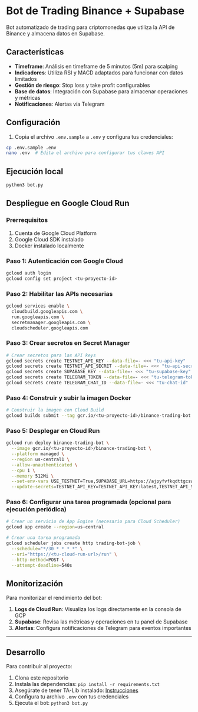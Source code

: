 # Bot de Trading Binance + Supabase

Bot automatizado de trading para criptomonedas que utiliza la API de Binance y almacena datos en Supabase.

## Características

- **Timeframe**: Análisis en timeframe de 5 minutos (5m) para scalping
- **Indicadores**: Utiliza RSI y MACD adaptados para funcionar con datos limitados
- **Gestión de riesgo**: Stop loss y take profit configurables
- **Base de datos**: Integración con Supabase para almacenar operaciones y métricas
- **Notificaciones**: Alertas vía Telegram

## Configuración

1. Copia el archivo `.env.sample` a `.env` y configura tus credenciales:

```bash
cp .env.sample .env
nano .env  # Edita el archivo para configurar tus claves API
```

## Ejecución local

```bash
python3 bot.py
```

## Despliegue en Google Cloud Run

### Prerrequisitos

1. Cuenta de Google Cloud Platform
2. Google Cloud SDK instalado
3. Docker instalado localmente

### Paso 1: Autenticación con Google Cloud

```bash
gcloud auth login
gcloud config set project <tu-proyecto-id>
```

### Paso 2: Habilitar las APIs necesarias

```bash
gcloud services enable \
  cloudbuild.googleapis.com \
  run.googleapis.com \
  secretmanager.googleapis.com \
  cloudscheduler.googleapis.com
```

### Paso 3: Crear secretos en Secret Manager

```bash
# Crear secretos para las API keys
gcloud secrets create TESTNET_API_KEY --data-file=- <<< "tu-api-key"
gcloud secrets create TESTNET_API_SECRET --data-file=- <<< "tu-api-secret"
gcloud secrets create SUPABASE_KEY --data-file=- <<< "tu-supabase-key"
gcloud secrets create TELEGRAM_TOKEN --data-file=- <<< "tu-telegram-token"
gcloud secrets create TELEGRAM_CHAT_ID --data-file=- <<< "tu-chat-id"
```

### Paso 4: Construir y subir la imagen Docker

```bash
# Construir la imagen con Cloud Build
gcloud builds submit --tag gcr.io/<tu-proyecto-id>/binance-trading-bot .
```

### Paso 5: Desplegar en Cloud Run

```bash
gcloud run deploy binance-trading-bot \
  --image gcr.io/<tu-proyecto-id>/binance-trading-bot \
  --platform managed \
  --region us-central1 \
  --allow-unauthenticated \
  --cpu 1 \
  --memory 512Mi \
  --set-env-vars USE_TESTNET=True,SUPABASE_URL=https://ajpyfvfkqdttgcswbshd.supabase.co \
  --update-secrets=TESTNET_API_KEY=TESTNET_API_KEY:latest,TESTNET_API_SECRET=TESTNET_API_SECRET:latest,SUPABASE_KEY=SUPABASE_KEY:latest,TELEGRAM_TOKEN=TELEGRAM_TOKEN:latest,TELEGRAM_CHAT_ID=TELEGRAM_CHAT_ID:latest
```

### Paso 6: Configurar una tarea programada (opcional para ejecución periódica)

```bash
# Crear un servicio de App Engine (necesario para Cloud Scheduler)
gcloud app create --region=us-central

# Crear una tarea programada
gcloud scheduler jobs create http trading-bot-job \
  --schedule="*/30 * * * *" \
  --uri="https://<tu-cloud-run-url>/run" \
  --http-method=POST \
  --attempt-deadline=540s
```

## Monitorización

Para monitorizar el rendimiento del bot:

1. **Logs de Cloud Run**: Visualiza los logs directamente en la consola de GCP
2. **Supabase**: Revisa las métricas y operaciones en tu panel de Supabase
3. **Alertas**: Configura notificaciones de Telegram para eventos importantes

---

## Desarrollo

Para contribuir al proyecto:

1. Clona este repositorio
2. Instala las dependencias: `pip install -r requirements.txt`
3. Asegúrate de tener TA-Lib instalado: [Instrucciones](https://github.com/TA-Lib/ta-lib-python)
4. Configura tu archivo `.env` con tus credenciales
5. Ejecuta el bot: `python3 bot.py`
